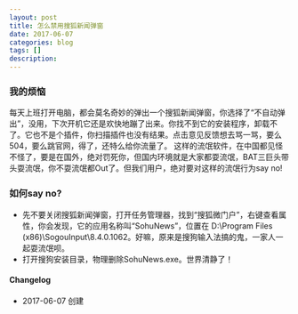```yaml
---
layout: post
title: 怎么禁用搜狐新闻弹窗
date: 2017-06-07
categories: blog
tags: []
description: 
---
```


### 我的烦恼

每天上班打开电脑，都会莫名奇妙的弹出一个搜狐新闻弹窗，你选择了“不自动弹出”，没用，下次开机它还是欢快地蹦了出来。你找不到它的安装程序，卸载不了。它也不是个插件，你扫描插件也没有结果。点击意见反馈想去骂一骂，要么504，要么跳官网，得了，还特么给你流量了。
这样的流氓软件，在中国都见怪不怪了，要是在国外，绝对罚死你，但国内环境就是大家都耍流氓，BAT三巨头带头耍流氓，你不耍流氓都Out了。但我们用户，绝对要对这样的流氓行为say no!

### 如何say no?

- 先不要关闭搜狐新闻弹窗，打开任务管理器，找到“搜狐微门户”，右键查看属性，你会发现，它的应用名称叫“SohuNews”，位置在 D:\Program Files (x86)\SogouInput\8.4.0.1062。好嘛，原来是搜狗输入法搞的鬼，一家人一起耍流氓呗。
- 打开搜狗安装目录，物理删除SohuNews.exe。世界清静了！

#### Changelog

- 2017-06-07 创建